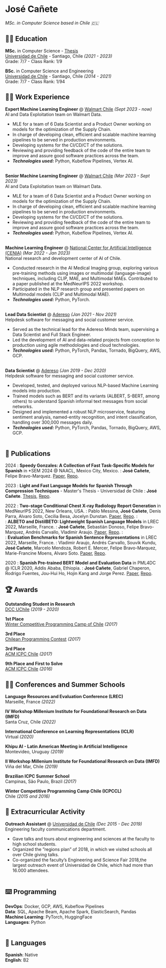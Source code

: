 # José Cañete

_MSc. in Computer Science based in Chile 🇨🇱_ <br>

## 👨‍🎓 Education

**MSc.** in Computer Science - [Thesis](https://repositorio.uchile.cl/handle/2250/196742)<br> 
[Universidad de Chile](https://www.uchile.cl/) - Santiago, Chile _(2021 - 2023)_<br>
Grade: 7/7 - Class Rank: 1/9

**BSc.** in Computer Science and Engineering<br>
[Universidad de Chile](https://www.uchile.cl/) - Santiago, Chile _(2014 - 2021)_<br>
Grade: 7/7 - Class Rank: 1/94

## 🧑‍💻 Work Experience

**Expert Machine Learning Engineer** @ [Walmart Chile](https://walmartchile.cl/) _(Sept 2023 - now)_ <br>
AI and Data Exploitation team on Walmart Data.
- MLE for a team of 6 Data Scientist and a Product Owner working on models for the optimization of the Supply Chain.
- In charge of developing clean, efficient and scalable machine learning pipelines to be served in production environments.
- Developing systems for the CI/CD/CT of the solutions.
- Reviewing and providing feedback of the code of the entire team to improve and assure good software practices across the team.
- **_Technologies used:_** Python, Kubeflow Pipelines, Vertex AI.
<br><br>

**Senior Machine Learning Engineer** @ [Walmart Chile](https://walmartchile.cl/) _(Mar 2023 - Sept 2023)_ <br>
AI and Data Exploitation team on Walmart Data.
- MLE for a team of 6 Data Scientist and a Product Owner working on models for the optimization of the Supply Chain.
- In charge of developing clean, efficient and scalable machine learning pipelines to be served in production environments.
- Developing systems for the CI/CD/CT of the solutions.
- Reviewing and providing feedback of the code of the entire team to improve and assure good software practices across the team.
- **_Technologies used:_** Python, Kubeflow Pipelines, Vertex AI.
<br><br>

**Machine Learning Engineer** @ [National Center for Artificial Intelligence (CENIA)](https://cenia.cl/) _(Mar 2022 - Jan 2023)_ <br>
National research and development center of AI of Chile.
- Conducted research in the AI Medical Imaging group, exploring various pre-training methods using images or multimodal (language-image) techniques, including CLIP, MAE, and Multimodal MAEs. Contributed to a paper published at the MedNeurIPS 2022 workshop.
- Participated in the NLP research group and presented papers on Multimodal models (CLIP and Multimodal MAE).
- **_Technologies used:_** Python, PyTorch.
<br><br>

**Lead Data Scientist** @ [Adereso](https://adere.so/) _(Jan 2021 - Nov 2021)_ <br>
Helpdesk software for messaging and social customer service.
- Served as the technical lead for the Adereso Minds team, supervising a Data Scientist and Full Stack Engineer.
- Led the development of AI and data-related projects from conception to production using agile methodologies and cloud technologies.
- **_Technologies used:_** Python, PyTorch, Pandas, Tornado, BigQuery, AWS, GCP.
<br><br>

**Data Scientist** @ [Adereso](https://adere.so/) _(Jan 2019 - Dec 2020)_ <br>
Helpdesk software for messaging and social customer service.
- Developed, tested, and deployed various NLP-based Machine Learning models into production.
- Trained models such as BERT and its variants (ALBERT, S-BERT, among others) to understand Spanish informal text messages from social networks.
- Designed and implemented a robust NLP microservice, featuring sentiment analysis, named-entity recognition, and intent classification, handling over 300,000 messages daily.
- **_Technologies used:_** Python, PyTorch, Pandas, Tornado, BigQuery, AWS, GCP.
<br><br>

## 📝 Publications

2024
:   **Speedy Gonzales: A Collection of Fast Task-Specific Models for Spanish** in *SEM 2024 @ NAACL, Mexico City, Mexico.
:   **José Cañete**, Felipe Bravo-Marquez. [Paper](https://aclanthology.org/2024.starsem-1.14/), [Repo](https://github.com/dccuchile/speedy-gonzales).

2023
:   **Light and Fast Language Models for Spanish Through Compression Techniques** - Master's Thesis - Universidad de Chile
:   **José Cañete**. [Thesis](https://repositorio.uchile.cl/handle/2250/196742), [Repo](https://github.com/dccuchile/speedy-gonzales).

2022
:   **Two-stage Conditional Chest X-ray Radiology Report Generation** in MedNeurIPS 2022, New Orleans, USA.
:   Pablo Messina, **José Cañete**, Denis Parra, Alvaro Soto, Cecilia Besa, Jocelyn Dunstan. [Paper](http://www.cse.cuhk.edu.hk/~qdou/public/medneurips2022/64.pdf), [Repo](https://github.com/PabloMessina/MedVQA/).
:   <br>
:   **ALBETO and DistilBETO: Lightweight Spanish Language Models** in LREC 2022, Marseille, France.
:   **José Cañete**, Sebastián Donoso, Felipe Bravo-Marquez, Andrés Carvallo, Vladimir Araujo. [Paper](https://arxiv.org/abs/2204.09145), [Repo](https://github.com/OpenCENIA/lightweight-spanish-language-models).
:   <br>
:   **Evaluation Benchmarks for Spanish Sentence Representations** in LREC 2022, Marseille, France.
:   Vladimir Araujo, Andrés Carvallo, Souvik Kundu, **José Cañete**, Marcelo Mendoza, Robert E. Mercer, Felipe Bravo-Marquez, Marie-Francine Moens, Alvaro Soto. [Paper](https://arxiv.org/abs/2204.07571), [Repo](https://github.com/OpenCENIA/Spanish-Sentence-Evaluation).

2020
:   **Spanish Pre-trained BERT Model and Evaluation Data** in PML4DC @ ICLR 2020, Addis Ababa, Ethiopia.
:   **José Cañete**, Gabriel Chaperon, Rodrigo Fuentes, Jou-Hui Ho, Hojin Kang and Jorge Perez. [Paper](https://users.dcc.uchile.cl/~jperez/papers/pml4dc2020.pdf), [Repo](https://github.com/dccuchile/beto).

  
## 🏆 Awards

**Outstanding Student in Research**<br>
[DCC UChile](https://dcc.uchile.cl) _(2019 - 2020)_ 

**1st Place**<br>
[Winter Competitive Programming Camp of Chile]() _(2017)_

**3rd Place**<br>
[Chilean Programming Contest]() _(2017)_

**3rd Place**<br>
[ACM ICPC Chile]() _(2017)_

**9th Place and First to Solve**<br>
[ACM ICPC Chile]() _(2016)_

## 👨‍🏫 Conferences and Summer Schools

**Language Resources and Evaluation Conference (LREC)**<br>
Marseille, France _(2022)_

**IV Workshop Millenium Institute for Foundational Research on Data (IMFD)**<br>
Santa Cruz, Chile _(2022)_

**International Conference on Learning Representations (ICLR)**<br>
Virtual _(2020)_

**Khipu AI - Latin American Meeting in Artificial Intelligence**<br>
Montevideo, Uruguay _(2019)_

**II Workshop Millenium Institute for Foundational Research on Data (IMFD)**<br>
Viña del Mar, Chile _(2019)_

**Brazilian ICPC Summer School**<br>
Campinas, São Paulo, Brazil _(2017)_

**Winter Competitive Programming Camp Chile (ICPCCL)**<br>
Chile _(2015 and 2016)_

## 📌 Extracurricular Activity

**Outreach Assistant** @ [Universidad de Chile](https://ingenieria.uchile.cl/extension) _(Dec 2015 - Dec 2019)_ <br>
Engineering faculty communications department.
- Gave talks and tours about engineering and sciences at the faculty to high school students.
- Organized the ”regions plan” of 2018, in which we visited schools all over Chile giving talks.
- Co-organized the faculty’s Engineering and Science Fair 2018,the largest outreach event of Universidad de Chile, which had more than 16.000 attendees.
<br><br>

## ⌨️ Programming

**DevOps**: Docker, GCP, AWS, Kubeflow Pipelines <br>
**Data**: SQL, Apache Beam, Apache Spark, ElasticSearch, Pandas <br>
**Machine Learning**: PyTorch, HuggingFace <br>
**Languages**: Python
<br><br>

## 💬 Languages

**Spanish**: Native <br>
**English**: B2
<br><br>
